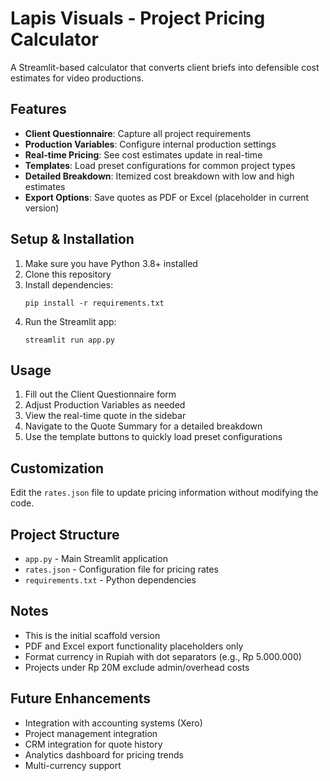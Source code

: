 # Lapis Visuals - Project Pricing Calculator

A Streamlit-based calculator that converts client briefs into defensible cost estimates for video productions.

## Features

- **Client Questionnaire**: Capture all project requirements
- **Production Variables**: Configure internal production settings
- **Real-time Pricing**: See cost estimates update in real-time
- **Templates**: Load preset configurations for common project types
- **Detailed Breakdown**: Itemized cost breakdown with low and high estimates
- **Export Options**: Save quotes as PDF or Excel (placeholder in current version)

## Setup & Installation

1. Make sure you have Python 3.8+ installed
2. Clone this repository
3. Install dependencies:
   ```
   pip install -r requirements.txt
   ```
4. Run the Streamlit app:
   ```
   streamlit run app.py
   ```

## Usage

1. Fill out the Client Questionnaire form
2. Adjust Production Variables as needed
3. View the real-time quote in the sidebar
4. Navigate to the Quote Summary for a detailed breakdown
5. Use the template buttons to quickly load preset configurations

## Customization

Edit the `rates.json` file to update pricing information without modifying the code.

## Project Structure

- `app.py` - Main Streamlit application
- `rates.json` - Configuration file for pricing rates
- `requirements.txt` - Python dependencies

## Notes

- This is the initial scaffold version
- PDF and Excel export functionality placeholders only
- Format currency in Rupiah with dot separators (e.g., Rp 5.000.000)
- Projects under Rp 20M exclude admin/overhead costs

## Future Enhancements

- Integration with accounting systems (Xero)
- Project management integration
- CRM integration for quote history
- Analytics dashboard for pricing trends
- Multi-currency support 